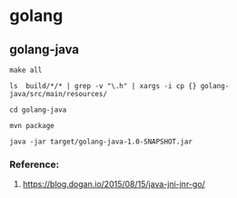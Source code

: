 
# golang



## golang-java

```
make all

ls  build/*/* | grep -v "\.h" | xargs -i cp {} golang-java/src/main/resources/

cd golang-java

mvn package

java -jar target/golang-java-1.0-SNAPSHOT.jar

```


### Reference:

1. https://blog.dogan.io/2015/08/15/java-jni-jnr-go/
